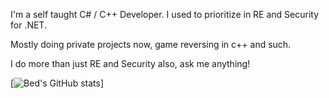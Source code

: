 I'm a self taught C# / C++ Developer. I used to prioritize in RE and Security for .NET.

Mostly doing private projects now, game reversing in c++ and such.

I do more than just RE and Security also, ask me anything!

[![Bed's GitHub stats](https://github-readme-stats.vercel.app/api?username=BedTheGod&show_icons=true&theme=tokyonight)]

<!--
**BedTheGod/BedTheGod** is a ✨ _special_ ✨ repository because its `README.md` (this file) appears on your GitHub profile.

Here are some ideas to get you started:

- 🔭 I’m currently working on ...
- 🌱 I’m currently learning ...
- 👯 I’m looking to collaborate on ...
- 🤔 I’m looking for help with ...
- 💬 Ask me about ...
- 📫 How to reach me: ...
- 😄 Pronouns: ...
- ⚡ Fun fact: ...
-->
